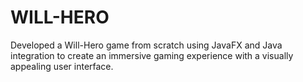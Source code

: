 # WILL-HERO
Developed a Will-Hero game from scratch using JavaFX and Java integration to create an immersive gaming experience with a visually appealing user interface.
